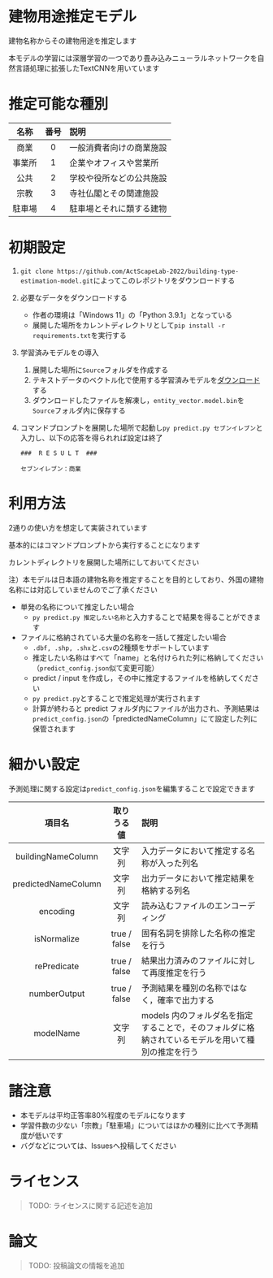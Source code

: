 # 建物用途推定モデル

建物名称からその建物用途を推定します

本モデルの学習には深層学習の一つであり畳み込みニューラルネットワークを自然言語処理に拡張したTextCNNを用いています



# 推定可能な種別

|名称|番号|説明|
|:---:|:---:|:---|
|商業|0|一般消費者向けの商業施設|
|事業所|1|企業やオフィスや営業所|
|公共|2|学校や役所などの公共施設|
|宗教|3|寺社仏閣とその関連施設|
|駐車場|4|駐車場とそれに類する建物|


# 初期設定

1. `git clone https://github.com/ActScapeLab-2022/building-type-estimation-model.git`によってこのレポジトリをダウンロードする

2. 必要なデータをダウンロードする
    - 作者の環境は「Windows 11」の「Python 3.9.1」となっている
    - 展開した場所をカレントディレクトリとして`pip install -r requirements.txt`を実行する

3. 学習済みモデルをの導入
    1. 展開した場所に`Source`フォルダを作成する
    1. テキストデータのベクトル化で使用する学習済みモデルを[ダウンロード](http://www.cl.ecei.tohoku.ac.jp/~m-suzuki/jawiki_vector/data/20170201.tar.bz2)する
    1. ダウンロードしたファイルを解凍し，`entity_vector.model.bin`を`Source`フォルダ内に保存する

4. コマンドプロンプトを展開した場所で起動し`py predict.py セブンイレブン`と入力し、以下の応答を得られれば設定は終了
    ```
    ###  R E S U L T  ###
    
    セブンイレブン：商業
    ```



# 利用方法

2通りの使い方を想定して実装されています

基本的にはコマンドプロンプトから実行することになります

カレントディレクトリを展開した場所にしておいてください

注）本モデルは日本語の建物名称を推定することを目的としており、外国の建物名称には対応していませんのでご了承ください


- 単発の名称について推定したい場合
  - `py predict.py 推定したい名称`と入力することで結果を得ることができます
- ファイルに格納されている大量の名称を一括して推定したい場合
  - `.dbf, .shp, .shx`と`.csv`の2種類をサポートしています
  - 推定したい名称はすべて「name」と名付けられた列に格納してください（`predict_config.json`似て変更可能）
  - predict / input を作成し，その中に推定するファイルを格納してください
  - `py predict.py`とすることで推定処理が実行されます
  - 計算が終わると predict フォルダ内にファイルが出力され、予測結果は`predict_config.json`の「predictedNameColumn」にて設定した列に保管されます


# 細かい設定

予測処理に関する設定は`predict_config.json`を編集することで設定できます

|項目名|取りうる値|説明|
|:---:|:---:|:---|
|buildingNameColumn|文字列|入力データにおいて推定する名称が入った列名|
|predictedNameColumn|文字列|出力データにおいて推定結果を格納する列名|
|encoding|文字列|読み込むファイルのエンコーディング|
|isNormalize|true / false|固有名詞を排除した名称の推定を行う|
|rePredicate|true / false|結果出力済みのファイルに対して再度推定を行う|
|numberOutput|true / false|予測結果を種別の名称ではなく，確率で出力する|
|modelName|文字列|models 内のフォルダ名を指定することで，そのフォルダに格納されているモデルを用いて種別の推定を行う|


# 諸注意

- 本モデルは平均正答率80%程度のモデルになります
- 学習件数の少ない「宗教」「駐車場」についてはほかの種別に比べて予測精度が低いです
- バグなどについては、Issuesへ投稿してください



# ライセンス

> TODO: ライセンスに関する記述を追加



# 論文

> TODO: 投稿論文の情報を追加

